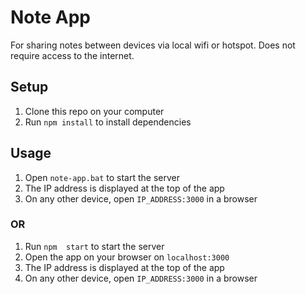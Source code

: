 # Note App
For sharing notes between devices via local wifi or hotspot. Does not require access to the internet.

## Setup
1. Clone this repo on your computer
2. Run `npm install` to install dependencies

## Usage
1. Open `note-app.bat` to start the server
2. The IP address is displayed at the top of the app
3. On any other device, open `IP_ADDRESS:3000` in a browser

### OR
1. Run `npm  start` to start the server
2. Open the app on your browser on `localhost:3000`
3. The IP address is displayed at the top of the app
4. On any other device, open `IP_ADDRESS:3000` in a browser